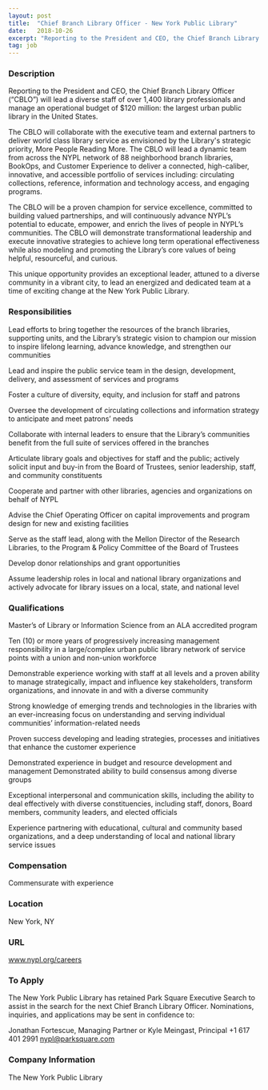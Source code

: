 ```yaml
---
layout: post
title:  "Chief Branch Library Officer - New York Public Library"
date:   2018-10-26
excerpt: "Reporting to the President and CEO, the Chief Branch Library Officer (“CBLO”) will lead a diverse staff of over 1,400 library professionals and manage an operational budget of $120 million: the largest urban public library in the United States. The CBLO will collaborate with the executive team and external partners..."
tag: job
---
```


### Description   


Reporting to the President and CEO, the Chief Branch Library Officer (“CBLO”) will lead a diverse staff of over 1,400 library professionals and manage an operational budget of $120 million: the largest urban public library in the United States.

The CBLO will collaborate with the executive team and external partners to deliver world class library service as envisioned by the Library's strategic priority, More People Reading More. The CBLO will lead a dynamic team from across the NYPL network of 88 neighborhood branch libraries, BookOps, and Customer Experience to deliver a connected, high-caliber, innovative, and accessible portfolio of services including: circulating collections, reference, information and technology access, and engaging programs.

The CBLO will be a proven champion for service excellence, committed to building valued partnerships, and will continuously advance NYPL’s potential to educate, empower, and enrich the lives of people in NYPL’s communities. The CBLO will demonstrate transformational leadership and execute innovative strategies to achieve long term operational effectiveness while also modeling and promoting the Library’s core values of being helpful, resourceful, and curious.

This unique opportunity provides an exceptional leader, attuned to a diverse community in a vibrant city, to lead an energized and dedicated team at a time of exciting change at the New York Public Library.  



### Responsibilities   

Lead efforts to bring together the resources of the branch libraries, supporting units, and the Library’s strategic vision to champion our mission to inspire lifelong learning, advance knowledge, and strengthen our communities

Lead and inspire the public service team in the design, development, delivery, and assessment of services and programs

Foster a culture of diversity, equity, and inclusion for staff and patrons

Oversee the development of circulating collections and information strategy to anticipate and meet patrons’ needs 

Collaborate with internal leaders to ensure that the Library’s communities benefit from the full suite of services offered in the branches

Articulate library goals and objectives for staff and the public; actively solicit input and buy-in from the Board of Trustees, senior leadership, staff, and community constituents

Cooperate and partner with other libraries, agencies and organizations on behalf of NYPL

Advise the Chief Operating Officer on capital improvements and program design for new and existing facilities

Serve as the staff lead, along with the Mellon Director of the Research Libraries, to the Program & Policy Committee of the Board of Trustees

Develop donor relationships and grant opportunities

Assume leadership roles in local and national library organizations and actively advocate for library issues on a local, state, and national level 



### Qualifications   

Master’s of Library or Information Science from an ALA accredited program

Ten (10) or more years of progressively increasing management responsibility in a large/complex urban public library network of service points with a union and non-union workforce

Demonstrable experience working with staff at all levels and a proven ability to manage strategically, impact and influence key stakeholders, transform organizations, and innovate in and with a diverse community

Strong knowledge of emerging trends and technologies in the libraries with an ever-increasing focus on understanding and serving individual communities’ information-related needs

Proven success developing and leading strategies, processes and initiatives that enhance the customer experience

Demonstrated experience in budget and resource development and management
Demonstrated ability to build consensus among diverse groups

Exceptional interpersonal and communication skills, including the ability to deal effectively with diverse constituencies, including staff, donors, Board members, community leaders, and elected officials

Experience partnering with educational, cultural and community based organizations, and a deep understanding of local and national library service issues



### Compensation   

Commensurate with experience


### Location   

New York, NY


### URL   

www.nypl.org/careers

### To Apply   

The New York Public Library has retained Park Square Executive Search to assist in the search for the next Chief Branch Library Officer. Nominations, inquiries, and applications may be sent in confidence to:

Jonathan Fortescue, Managing Partner or
Kyle Meingast, Principal
+1 617 401 2991
nypl@parksquare.com



### Company Information   

The New York Public Library



